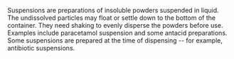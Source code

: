 Suspensions are preparations of insoluble powders suspended in liquid. The undissolved particles may float or settle down to the bottom of the container. They need shaking to evenly disperse the powders before use. Examples include paracetamol suspension and some antacid preparations. Some suspensions are prepared at the time of dispensing -- for example, antibiotic suspensions.
